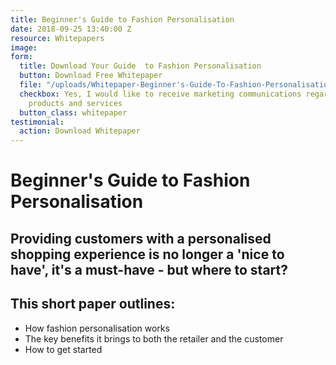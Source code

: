 ```yaml
---
title: Beginner's Guide to Fashion Personalisation
date: 2018-09-25 13:40:00 Z
resource: Whitepapers
image: 
form:
  title: Download Your Guide  to Fashion Personalisation
  button: Download Free Whitepaper
  file: "/uploads/Whitepaper-Beginner's-Guide-To-Fashion-Personalisation.pdf"
  checkbox: Yes, I would like to receive marketing communications regarding Dressipi
    products and services
  button_class: whitepaper
testimonial:
  action: Download Whitepaper
---
```


# Beginner's Guide to Fashion Personalisation

## Providing customers with a personalised shopping experience is no longer a 'nice to have', it's a must-have - but where to start?

## This short paper outlines:

- How fashion personalisation works
- The key benefits it brings to both the retailer and the customer
- How to get started
